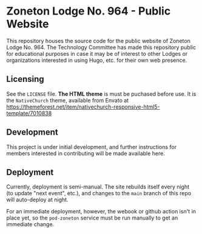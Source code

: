 # Zoneton Lodge No. 964 - Public Website
This repository houses the source code for the public website of Zoneton Lodge
No. 964. The Technology Committee has made this repository public for 
educational purposes in case it may be of interest to other Lodges or 
organizations interested in using Hugo, etc. for their own web presence.

## Licensing
See the `LICENSE` file. **The HTML theme** is must be puchased before use.
It is the `NativeChurch` theme, available from Envato at https://themeforest.net/item/nativechurch-responsive-html5-template/7010838

## Development
This project is under initial development, and further instructions for 
members interested in contributing will be made available here.

## Deployment
Currently, deployment is semi-manual. The site rebuilds itself every night
(to update "next event", etc.), and changes to the `main` branch of this 
repo will auto-deploy at night.

For an immediate deployment, however, the webook or github action isn't 
in place yet, so the `pod-zoneton` service must be run manually to get 
an immediate change.
